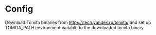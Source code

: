 # Config

Download Tomita binaries from https://tech.yandex.ru/tomita/ and set up TOMITA_PATH environment variable to the downloaded tomita binary
